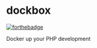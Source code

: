 # dockbox

[![forthebadge](http://forthebadge.com/images/badges/built-by-developers.svg)](http://www.mobilesnapp.com)

Docker up your PHP development
